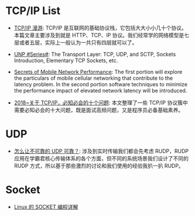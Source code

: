 # TCP/IP List

- [TCP/IP 漫游](https://parg.co/UVU): TCP/IP 是互联网的基础协议栈，它包括大大小小几十个协议。本篇文章主要涉及到就是 HTTP、TCP、IP 协议。我们经常学的网络模型是七层或者五层，实际上一般认为一共只有四层就可以了。

- [UNP #Series#](https://parg.co/UVl): The Transport Layer: TCP, UDP, and SCTP, Sockets Introduction, Elementary TCP Sockets, etc.

- [Secrets of Mobile Network Performance](http://aosabook.org/en/posa/secrets-of-mobile-network-performance.html): The first portion will explore the particulars of mobile cellular networking that contribute to the latency problem. In the second portion software techniques to minimize the performance impact of elevated network latency will be introduced.

- [2018~关于 TCP/IP，必知必会的十个问题](https://mp.weixin.qq.com/s/qn5fw8yHvjBou6Ps2Xo9Lw): 本文整理了一些 TCP/IP 协议簇中需要必知必会的十大问题，既是面试高频问题，又是程序员必备基础素养。

# UDP

- [怎么让不可靠的 UDP 可靠？](https://mp.weixin.qq.com/s/-yJH782XEnaezr7NWu8lIw): 涉及到实时传输我们都会先考虑 RUDP，RUDP 应用在学霸君核心传输体系的各个方面，但不同的系统场景我们设计了不同的 RUDP 方式，所以基于那些激烈的讨论和我们使用的经验我扒一扒 RUDP。

# Socket

- [Linux 的 SOCKET 编程详解 ](http://blog.csdn.net/hguisu/article/details/7445768/)
